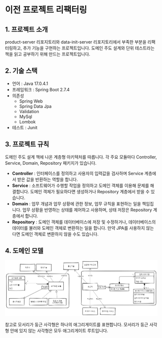 # 이전 프로젝트 리팩터링
## 1. 프로젝트 소개
product-server 리포지토리와 data-init-server 리포지토리에서 부족한 부분을 리팩터링하고, 추가 기능을 구현하는 프로젝트입니다.
도메인 주도 설계와 단위 테스트라는 책을 읽고 공부하기 위해 만드는 프로젝트입니다.

## 2. 기술 스택
* 언어 : Java 17.0.4.1
* 프레임워크 : Spring Boot 2.7.4
* 의존성
    * Spring Web
    * Spring Data Jpa
    * Validation
    * MySql
    * Lombok
* 테스트 : Junit

## 3. 프로젝트 규칙
도메인 주도 설계 책에 나온 계층형 아키텍처를 따릅니다.
각 주요 모듈마다 Controller, Service, Domain, Repository 패키지가 있습니다.
* **Controller** : 인터페이스를 정의하고 사용자의 입력값을 검사하며 Service 계층에서 받은 값을 반환하는 역할을 합니다.
* **Service** : 소프트웨어가 수행할 작업을 정의하고 도메인 객체를 이용해 문제를 해결합니다. 도메인 객체가 필요하다면 생성하거나 Repository 계층에서 받을 수 있습니다.
* **Domain** : 업무 개념과 업무 상황에 관한 정보, 업무 규칙을 표현하는 일을 책임집니다. 업무 상황을 반영하는 상태를 제어하고 사용하며, 상태 저장은 Repository 계층에서 합니다.
* **Repository** : 도메인 객체를 데이터베이스에 저장 및 수정하거나, 데이터베이스의 데이터를 불러와 도메인 객체로 변환하는 일을 합니다. 만약 JPA를 사용하지 않는다면 도메인 객체로 변환하지 않을 수도 있습니다.

## 4. 도메인 모델
![도메인 모델](images/domain-model.png)

참고로 모서리가 둥근 사각형은 하나의 애그리게이트를 표현합니다. 모서리가 둥근 사각형 안에 있지 않는 사각형은 모두 애그리게이트 루트입니다.
